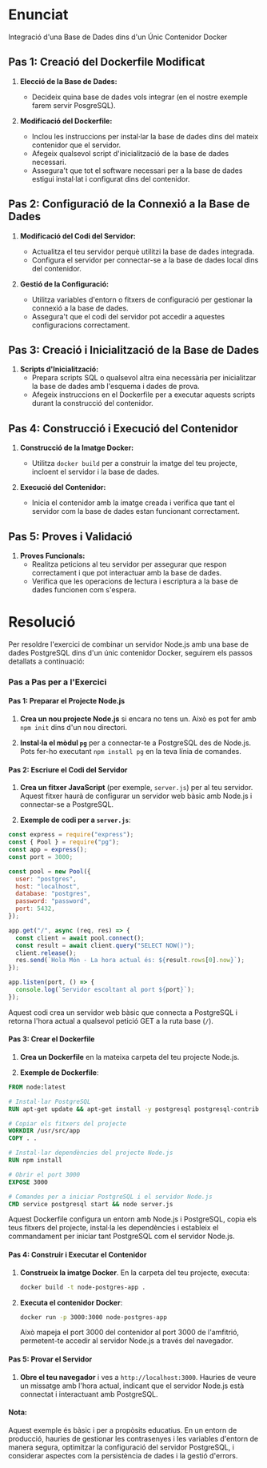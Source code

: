 # Enunciat

Integració d'una Base de Dades dins d'un Únic Contenidor Docker

## Pas 1: Creació del Dockerfile Modificat

1. **Elecció de la Base de Dades:**

   - Decideix quina base de dades vols integrar (en el nostre exemple farem servir PosgreSQL).

2. **Modificació del Dockerfile:**
   - Inclou les instruccions per instal·lar la base de dades dins del mateix contenidor que el servidor.
   - Afegeix qualsevol script d'inicialització de la base de dades necessari.
   - Assegura't que tot el software necessari per a la base de dades estigui instal·lat i configurat dins del contenidor.

## Pas 2: Configuració de la Connexió a la Base de Dades

1. **Modificació del Codi del Servidor:**

   - Actualitza el teu servidor perquè utilitzi la base de dades integrada.
   - Configura el servidor per connectar-se a la base de dades local dins del contenidor.

2. **Gestió de la Configuració:**
   - Utilitza variables d'entorn o fitxers de configuració per gestionar la connexió a la base de dades.
   - Assegura't que el codi del servidor pot accedir a aquestes configuracions correctament.

## Pas 3: Creació i Inicialització de la Base de Dades

1. **Scripts d'Inicialització:**
   - Prepara scripts SQL o qualsevol altra eina necessària per inicialitzar la base de dades amb l'esquema i dades de prova.
   - Afegeix instruccions en el Dockerfile per a executar aquests scripts durant la construcció del contenidor.

## Pas 4: Construcció i Execució del Contenidor

1. **Construcció de la Imatge Docker:**

   - Utilitza `docker build` per a construir la imatge del teu projecte, incloent el servidor i la base de dades.

2. **Execució del Contenidor:**
   - Inicia el contenidor amb la imatge creada i verifica que tant el servidor com la base de dades estan funcionant correctament.

## Pas 5: Proves i Validació

1. **Proves Funcionals:**
   - Realitza peticions al teu servidor per assegurar que respon correctament i que pot interactuar amb la base de dades.
   - Verifica que les operacions de lectura i escriptura a la base de dades funcionen com s'espera.

# Resolució

Per resoldre l'exercici de combinar un servidor Node.js amb una base de dades PostgreSQL dins d'un únic contenidor Docker, seguirem els passos detallats a continuació:

### Pas a Pas per a l'Exercici

#### Pas 1: Preparar el Projecte Node.js

1. **Crea un nou projecte Node.js** si encara no tens un. Això es pot fer amb `npm init` dins d'un nou directori.

2. **Instal·la el mòdul `pg`** per a connectar-te a PostgreSQL des de Node.js. Pots fer-ho executant `npm install pg` en la teva línia de comandes.

#### Pas 2: Escriure el Codi del Servidor

1. **Crea un fitxer JavaScript** (per exemple, `server.js`) per al teu servidor. Aquest fitxer haurà de configurar un servidor web bàsic amb Node.js i connectar-se a PostgreSQL.

2. **Exemple de codi per a `server.js`**:

```javascript
const express = require("express");
const { Pool } = require("pg");
const app = express();
const port = 3000;

const pool = new Pool({
  user: "postgres",
  host: "localhost",
  database: "postgres",
  password: "password",
  port: 5432,
});

app.get("/", async (req, res) => {
  const client = await pool.connect();
  const result = await client.query("SELECT NOW()");
  client.release();
  res.send(`Hola Món - La hora actual és: ${result.rows[0].now}`);
});

app.listen(port, () => {
  console.log(`Servidor escoltant al port ${port}`);
});
```

Aquest codi crea un servidor web bàsic que connecta a PostgreSQL i retorna l'hora actual a qualsevol petició GET a la ruta base (`/`).

#### Pas 3: Crear el Dockerfile

1. **Crea un Dockerfile** en la mateixa carpeta del teu projecte Node.js.

2. **Exemple de Dockerfile**:

```Dockerfile
FROM node:latest

# Instal·lar PostgreSQL
RUN apt-get update && apt-get install -y postgresql postgresql-contrib

# Copiar els fitxers del projecte
WORKDIR /usr/src/app
COPY . .

# Instal·lar dependències del projecte Node.js
RUN npm install

# Obrir el port 3000
EXPOSE 3000

# Comandes per a iniciar PostgreSQL i el servidor Node.js
CMD service postgresql start && node server.js
```

   Aquest Dockerfile configura un entorn amb Node.js i PostgreSQL, copia els teus fitxers del projecte, instal·la les dependències i estableix el commandament per iniciar tant PostgreSQL com el servidor Node.js.

#### Pas 4: Construir i Executar el Contenidor

1. **Construeix la imatge Docker**. En la carpeta del teu projecte, executa:

   ```bash
   docker build -t node-postgres-app .
   ```

2. **Executa el contenidor Docker**:

   ```bash
   docker run -p 3000:3000 node-postgres-app
   ```

   Això mapeja el port 3000 del contenidor al port 3000 de l'amfitrió, permetent-te accedir al servidor Node.js a través del navegador.

#### Pas 5: Provar el Servidor

1. **Obre el teu navegador** i ves a `http://localhost:3000`. Hauries de veure un missatge amb l'hora actual, indicant que el servidor Node.js està connectat i interactuant amb PostgreSQL.

#### Nota:

Aquest exemple és bàsic i per a propòsits educatius. En un entorn de producció, hauries de gestionar les contrasenyes i les variables d'entorn de manera segura, optimitzar la configuració del servidor PostgreSQL, i considerar aspectes com la persistència de dades i la gestió d'errors.

